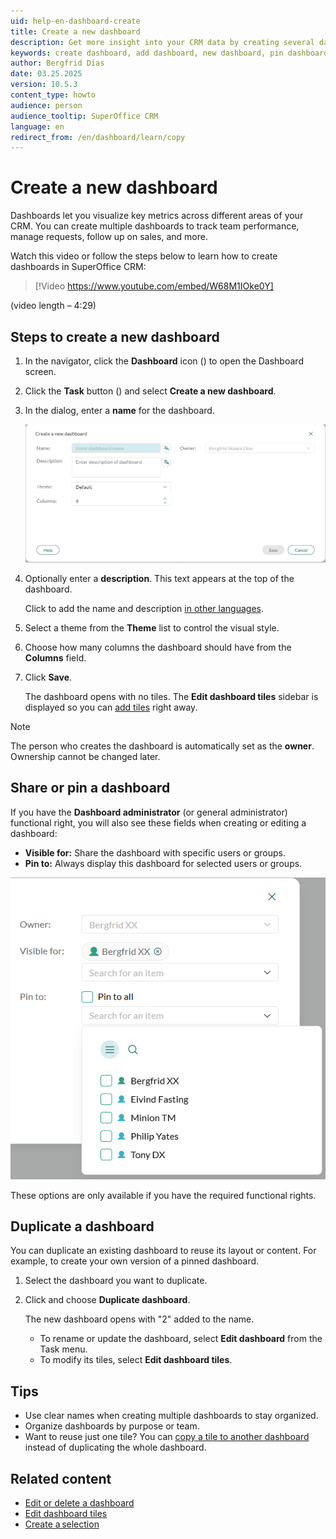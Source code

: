 ```yaml
---
uid: help-en-dashboard-create
title: Create a new dashboard
description: Get more insight into your CRM data by creating several dashboards. Learn how to create new dashboards in this how-to-guide.
keywords: create dashboard, add dashboard, new dashboard, pin dashboard, duplicate dashboard, dashboard
author: Bergfrid Dias
date: 03.25.2025
version: 10.5.3
content_type: howto
audience: person
audience_tooltip: SuperOffice CRM
language: en
redirect_from: /en/dashboard/learn/copy
---
```


# Create a new dashboard

Dashboards let you visualize key metrics across different areas of your CRM. You can create multiple dashboards to track team performance, manage requests, follow up on sales, and more.

Watch this video or follow the steps below to learn how to create dashboards in SuperOffice CRM:

<!-- markdownlint-disable-next-line MD034 DOCSMD007 -->
> [!Video https://www.youtube.com/embed/W68M1IOke0Y]

(video length – 4:29)

## Steps to create a new dashboard

1. In the navigator, click the **Dashboard** icon (<i class="ph ph-gauge" aria-label="gauge icon"></i>) to open the Dashboard screen.

1. Click the **Task** button (<i class="ph ph-dots-three-circle-vertical" aria-hidden="true"></i>) and select **Create a new dashboard**.

1. In the dialog, enter a **name** for the dashboard.

    ![Create a new dashboard dialog -screenshot][img1]

1. Optionally enter a **description**. This text appears at the top of the dashboard.

    Click <i class="ph ph-translate" aria-label="Translate"></i> to add the name and description [in other languages][5].

1. Select a theme from the **Theme** list to control the visual style.

1. Choose how many columns the dashboard should have from the **Columns** field.

1. Click **Save**.

    The dashboard opens with no tiles. The **Edit dashboard tiles** sidebar is displayed so you can [add tiles][2] right away.

> [!NOTE]
> The person who creates the dashboard is automatically set as the **owner**. Ownership cannot be changed later.

## <a id="pin"></a>Share or pin a dashboard

If you have the **Dashboard administrator** (or general administrator) functional right, you will also see these fields when creating or editing a dashboard:

* **Visible for:** Share the dashboard with specific users or groups.
* **Pin to:** Always display this dashboard for selected users or groups.

![Pin dashboard / set Visible for -screenshot][img2]

These options are only available if you have the required functional rights.

## <a id="copy"></a>Duplicate a dashboard

You can duplicate an existing dashboard to reuse its layout or content. For example, to create your own version of a pinned dashboard.

1. Select the dashboard you want to duplicate.

1. Click <i class="ph ph-dots-three-circle-vertical" aria-label="Task button"></i> and choose **Duplicate dashboard**.

    The new dashboard opens with "2" added to the name.

    * To rename or update the dashboard, select **Edit dashboard** from the Task menu.
    * To modify its tiles, select **Edit dashboard tiles**.

## Tips

* Use clear names when creating multiple dashboards to stay organized.
* Organize dashboards by purpose or team.
* Want to reuse just one tile? You can [copy a tile to another dashboard][1] instead of duplicating the whole dashboard.

## Related content

* [Edit or delete a dashboard][3]
* [Edit dashboard tiles][2]
* [Create a selection][6]

<!-- Referenced links -->
[1]: working-with-tiles.md#copy
[2]: working-with-tiles.md
[3]: update.md
[5]: ../../localization/learn/translate-fields.md
[6]: ../../search-options/selection/learn/create.md

<!-- Referenced images -->
[img1]: ../../../media/loc/en/dashboard/create-dashboard-dialog.png
[img2]: ../../../media/loc/en/dashboard/pin-dashboard.png
